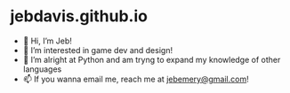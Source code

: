 # jebdavis.github.io

- 👋 Hi, I’m Jeb!
- 👀 I’m interested in game dev and design!
- 🌱 I’m alright at Python and am tryng to expand my knowledge of other languages
- 📫 If you wanna email me, reach me at jebemery@gmail.com!

<!---
jebdvis/jebdvis is a ✨ special ✨ repository because its `README.md` (this file) appears on your GitHub profile.
You can click the Preview link to take a look at your changes.
--->

